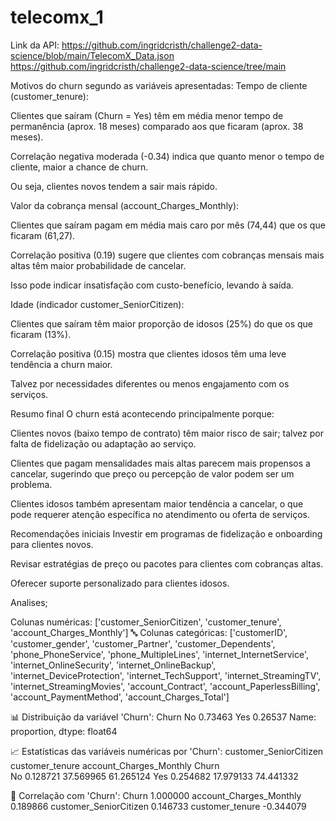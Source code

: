 # telecomx_1
Link da API:
https://github.com/ingridcristh/challenge2-data-science/blob/main/TelecomX_Data.json
https://github.com/ingridcristh/challenge2-data-science/tree/main

Motivos do churn segundo as variáveis apresentadas:
Tempo de cliente (customer_tenure):

Clientes que saíram (Churn = Yes) têm em média menor tempo de permanência (aprox. 18 meses) comparado aos que ficaram (aprox. 38 meses).

Correlação negativa moderada (-0.34) indica que quanto menor o tempo de cliente, maior a chance de churn.

Ou seja, clientes novos tendem a sair mais rápido.

Valor da cobrança mensal (account_Charges_Monthly):

Clientes que saíram pagam em média mais caro por mês (74,44) que os que ficaram (61,27).

Correlação positiva (0.19) sugere que clientes com cobranças mensais mais altas têm maior probabilidade de cancelar.

Isso pode indicar insatisfação com custo-benefício, levando à saída.

Idade (indicador customer_SeniorCitizen):

Clientes que saíram têm maior proporção de idosos (25%) do que os que ficaram (13%).

Correlação positiva (0.15) mostra que clientes idosos têm uma leve tendência a churn maior.

Talvez por necessidades diferentes ou menos engajamento com os serviços.

Resumo final
O churn está acontecendo principalmente porque:

Clientes novos (baixo tempo de contrato) têm maior risco de sair; talvez por falta de fidelização ou adaptação ao serviço.

Clientes que pagam mensalidades mais altas parecem mais propensos a cancelar, sugerindo que preço ou percepção de valor podem ser um problema.

Clientes idosos também apresentam maior tendência a cancelar, o que pode requerer atenção específica no atendimento ou oferta de serviços.

Recomendações iniciais
Investir em programas de fidelização e onboarding para clientes novos.

Revisar estratégias de preço ou pacotes para clientes com cobranças altas.

Oferecer suporte personalizado para clientes idosos.


Analises;

Colunas numéricas: ['customer_SeniorCitizen', 'customer_tenure', 'account_Charges_Monthly']
🔤 Colunas categóricas: ['customerID', 'customer_gender', 'customer_Partner', 'customer_Dependents', 'phone_PhoneService', 'phone_MultipleLines', 'internet_InternetService', 'internet_OnlineSecurity', 'internet_OnlineBackup', 'internet_DeviceProtection', 'internet_TechSupport', 'internet_StreamingTV', 'internet_StreamingMovies', 'account_Contract', 'account_PaperlessBilling', 'account_PaymentMethod', 'account_Charges_Total']

📊 Distribuição da variável 'Churn':
Churn
No     0.73463
Yes    0.26537
Name: proportion, dtype: float64

📈 Estatísticas das variáveis numéricas por 'Churn':
       customer_SeniorCitizen  customer_tenure  account_Charges_Monthly
Churn                                                                  
No                   0.128721        37.569965                61.265124
Yes                  0.254682        17.979133                74.441332

🔗 Correlação com 'Churn':
Churn                      1.000000
account_Charges_Monthly    0.189866
customer_SeniorCitizen     0.146733
customer_tenure           -0.344079
